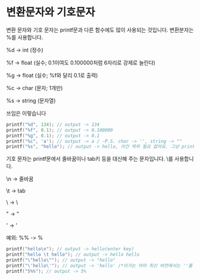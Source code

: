 # 변환문자와 기호문자
변환 문자와 기호 문자는 printf문과 다른 함수에도 많이 사용되는 것입니다. 변환분자는 %를 사용합니다.

%d -> int (정수)

%f -> float (실수; 0.1이여도 0.100000처럼 6자리로 강제로 늘린다)

%g -> float (실수; %f와 달리 0.1로 출력)

%c -> char (문자; 1개만)

%s -> string (문자열)

쓰임은 이렇습니다

```c
printf("%d", 134); // output -> 134
printf("%f", 0.1); // output -> 0.100000
printf("%g", 0.1); // output -> 0.1
printf("%c", 'a'); // output -> a / -P.S. char -> '', string -> ""
printf("%s", "hello"); // output -> hello, 이건 딱히 필요 없어요. 그냥 printf("hello");하면 됩니다.
```

기호 문자는 printf문에서 줄바꿈이나 tab키 등을 대신해 주는 문자입니다. \를 사용합니다.

\n -> 줄바꿈

\t -> tab

\\ -> \

\" -> "

\' -> '

예외: %% -> %

```c
printf("hello\n"); // output -> hello(enter key)
printf("hello \t hello"); // output -> hello hello
printf("\"hello\""); // output -> "hello"
printf("\'hello\'"); // output -> 'hello' /*이거는 아마 최신 버전에서는 ''를 그냥 사용해도 될 거에요*/
printf("5%%"); // output -> 5%
```